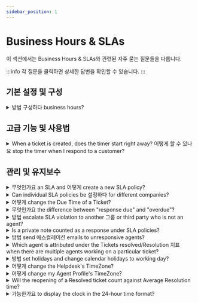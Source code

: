 ```yaml
---
sidebar_position: 1
---
```


# Business Hours &amp; SLAs

이 섹션에서는 Business Hours &amp; SLAs와 관련된 자주 묻는 질문들을 다룹니다.

:::info
각 질문을 클릭하면 상세한 답변을 확인할 수 있습니다.
:::


## 기본 설정 및 구성

<details>
<summary>방법 구성하다 business hours?</summary>

<p dir="ltr">You could configure Business Hours on your account, based on your active time period for each day of the week. This could be done from under <strong dir="ltr">Admin &gt; Service Management &nbsp;&gt; Service desk settings &gt; Business Hours &gt; Edit</strong> and change under "Business Hours".</p><p><br /><img src="#" style={{ fontSize: "16px" }} class="fr-fic fr-fil fr-dib" /><br /></p><p>Once this is done, you could associate the SLA to work based on Business Hours.&nbsp;</p>

</details>


## 고급 기능 및 사용법

<details>
<summary>When a ticket is created, does the timer start right away? 어떻게 할 수 있나요 stop the timer when I respond to a customer?</summary>

<p dir="ltr">When a ticket is newly created on the portal, the default status of this ticket is "open." So this is when the SLA timer begins on the ticket and the time gets calculated on the ticket. The response time and resolution time on a ticket are determined by the SLA policy applied to this ticket and the details of this could be checked in <strong >Admin -&gt;Workflows -&gt; SLA policies</strong>.&nbsp;</p><p ><img src="#" style={{ fontSize: "16px" }} class="fr-fic fr-fil fr-dib" /><br /></p><p dir="ltr" ></p><p dir="ltr"><br /></p><p dir="ltr">When you reply to a customer or wait for a third party to give you information, you could change the status to pending or "waiting on third-party response." The SLA timer could be switched off for such statuses in <strong dir="ltr">Admin -&gt; Workflows -&gt; ticket fields -&gt;</strong> click on the <strong >status dropdown</strong> to toggle off the respective times next to these statuses.</p><p dir="ltr"><br /></p><p dir="ltr"><img src="#" style={{ fontSize: "16px" }} class="fr-fic fr-fil fr-dib" /></p><p ><br /></p>

</details>


## 관리 및 유지보수

<details>
<summary>무엇인가요 an SLA and 어떻게 create a new SLA policy?</summary>

<p>An SLA (Service Level Agreement) is an agreed-upon time period within which a response and/or resolution should be provided for a ticket.</p><p><br /></p><p>Within Freshdesk, you can create an SLA policy under <strong dir="ltr">Admin &gt; Workflows &gt; SLA policies &gt; Add Policy</strong>. You can set the SLA Targets and set rules for which this SLA will have to apply.</p><p><br /></p><p>You also have the option to associate specific Business Hours with the SLA so that the SLA applies only for that business hour (time period).</p>

</details>

<details>
<summary>Can individual SLA policies be 설정하다 for different companies?</summary>

<div dir="ltr"><div dir="ltr"><div dir="ltr"><p><span style={{ fontSize: "16px" }}><span dir="ltr" style={{ fontSize: "16px" }}>Freshdesk has multiple SLA policies that could be set up to apply to four categories - Sources, Types, Groups, Companies, and Products. Kindly make sure you are on the <strong>Pro</strong> ( previously <strong>Estate</strong>) plan for this.&nbsp;</span></span></p><p><br /></p><p></p><p><span style={{ fontSize: "16px" }}><span style={{ fontSize: "16px" }}>Please navigate to&nbsp;</span><b dir="ltr" style={{ fontSize: "16px" }}>Admin --&gt; Workflows --&gt; SLA policies --&gt; Edit<strong>,</strong>&nbsp;</b><span style={{ fontSize: "16px" }}>where you can choose the option to have the concerned SLA adhered to by only specific companies, under the section&nbsp;</span></span><b style={{ fontSize: "16px" }}><span style={{ fontSize: "16px" }}>Apply this to -&gt; Companies<strong>.&nbsp;</strong></span></b></p><p><br /></p></div></div></div>

</details>

<details>
<summary>어떻게 change the Due Time of a Ticket?</summary>

<p >Go to the <strong>Tickets tab -&gt; click on a ticket</strong>, in the <strong>Ticket details page</strong>, you'll find the 'Edit' option right above the Subject of the ticket.<br /><br /></p><p ><img src="#" style={{ fontSize: "16px" }} class="fr-fic fr-fil fr-dib fr-bordered" /></p><p ><br /></p><p ><br /></p><p ><strong>Note:</strong></p><p ><br /></p><p >1) The option to change the due date will only show up when the ticket is assigned to statuses that have the <strong>SLA timer ON</strong> (example: Open).</p><p ><br /></p><p >You can check which statuses have their SLA timers ON or OFF under <strong>Admin &gt; Workflows &gt; Ticket Fields &gt; Status</strong> field. Once a manual change is done to the Due Time of a ticket, it will not change again when the ticket properties (for example, a change in priority) are updated.</p><p ><br /></p><p >2) The due by date and time can always be updated only to a value greater than the First response time, which is the 'Response due' time on the ticket.</p>

</details>

<details>
<summary>무엇인가요 the difference between "response due" and "overdue"?</summary>

<p><span style={{ fontSize: "16px" }}>When a ticket is created in your portal, you could set a priority to the ticket according to the subject and level of urgency expressed by the customer. In the SLA policy, you would be able to set a first response time as well as resolution time. Please navigate to <strong dir="ltr">Admin -&gt; Workflows -&gt; SLA policies -&gt; click on edit</strong> next to the policy. </span></p><p><span style={{ fontSize: "16px" }}><br /></span></p><p><span style={{ fontSize: "16px" }}>When the first response time is violated the ticket would contain a <strong>"response due"</strong> tag which could be seen when you see this ticket in the queue within your tickets list view. </span></p><p><span style={{ fontSize: "16px" }}><br /></span></p><p><span style={{ fontSize: "16px" }}>The resolution time when violated would give the ticket a tag called <strong>"overdue"</strong> which can also be seen when you check your queue. </span></p>

</details>

<details>
<summary>방법 escalate SLA violation to another 그룹 or third party who is not an agent?</summary>

<p>While configuring SLA, you would also have to option to set up escalation rules, which would send out notifications to the chosen agents, whenever the configured SLA is violated. This could be set up under <strong dir="ltr">Admin &gt; Workflows &gt; SLA Policies &gt; Edit &gt;"What happens when this SLA is violated?" </strong>where you could add multiple levels of escalation.</p><p><br /></p><p>However, only agents(any agent within your Freshdesk Account, even from a different group) in your account could be added under this section and third parties could not be added.</p><p><br /></p>

</details>

<details>
<summary>Is a private note counted as a response under SLA policies?</summary>

<div dir="ltr"><div dir="ltr"><p><span style={{ fontSize: "16px" }}><span style={{ fontSize: "16px" }}>From an Agent's point of view, only a </span><b style={{ fontSize: "16px" }}>reply or a public note will</b><span style={{ fontSize: "16px" }}> be classified as a response. These are the ones that could be viewed on a ticket by a customer and the response time would be calculated based on this. </span></span></p><p><br /></p><p><span style={{ fontSize: "16px" }}><span style={{ fontSize: "16px" }}>SLA policy and timer is tied to the response sent by an agent on a ticket. A <strong>private note</strong> isn't visible to the customer and hence wouldn't be considered to be a response/first response of that of an agent. </span></span></p></div></div>

</details>

<details>
<summary>방법 send 에스컬레이션 emails to unresponsive agents?</summary>

<p dir="ltr" style={{ fontSize: "16px" }}><span dir="ltr" style={{ fontSize: "16px" }}>Escalations can crop up for many reasons, like miscommunication with agents, technical delays, missed SLAs, etc. It is essential to set up the right processes and mechanisms to effectively manage escalations and prevent them from achieving a great customer experience.&nbsp;</span></p><p style={{ fontSize: "16px" }}><span style={{ fontSize: "16px" }}><br /></span></p><p dir="ltr" style={{ fontSize: "16px" }}><span style={{ fontSize: "16px" }}><span style={{ fontSize: "16px" }}>Freshdesk enables you to configure&nbsp;</span><span style={{ fontSize: "16px" }}><span style={{ fontSize: "16px" }}><strong style={{ fontSize: "16px" }}>Escalation Rules</strong></span><span style={{ fontSize: "16px" }}>&nbsp;and&nbsp;</span><span style={{ fontSize: "16px" }}><strong style={{ fontSize: "16px" }}>Supervisor Rules</strong></span></span><span style={{ fontSize: "16px" }}>&nbsp;when an agent has not sent the first response within a set time.</span><br /><br /></span></p><h3 dir="ltr" style={{ fontSize: "16px" }}><span style={{ fontSize: "16px" }}><span style={{ fontSize: "16px" }}><strong style={{ fontSize: "16px" }}>Escalation Rules</strong></span></span></h3><p dir="ltr" style={{ fontSize: "16px" }}><span style={{ fontSize: "16px" }}><span style={{ fontSize: "16px" }}>Please follow the steps below to configure Escalation Rules under SLA Policies.</span></span></p><ol style={{ fontSize: "16px" }}><li dir="ltr" style={{ fontSize: "16px" }}><p dir="ltr" style={{ fontSize: "16px" }}><span style={{ fontSize: "16px" }}><span style={{ fontSize: "16px" }}>Navigate to&nbsp;</span><span style={{ fontSize: "16px" }}>Admin</span><span style={{ fontSize: "16px" }}>. Select&nbsp;</span><span style={{ fontSize: "16px" }}>Workflows</span><span style={{ fontSize: "16px" }}>&nbsp;and click on&nbsp;</span><span style={{ fontSize: "16px" }}>SLA Policies</span><span style={{ fontSize: "16px" }}>.</span></span></p></li><li dir="ltr" style={{ fontSize: "16px" }}><p dir="ltr" style={{ fontSize: "16px" }}><span style={{ fontSize: "16px" }}><span style={{ fontSize: "16px" }}>Click on&nbsp;</span><span style={{ fontSize: "16px" }}>Edit</span><span style={{ fontSize: "16px" }}>&nbsp;next to the SLA Policy you wish to set up the escalation rule.</span></span></p></li><li dir="ltr" style={{ fontSize: "16px" }}><p dir="ltr" style={{ fontSize: "16px" }}><span style={{ fontSize: "16px" }}><span style={{ fontSize: "16px" }}>Under the&nbsp;</span><span style={{ fontSize: "16px" }}>Send escalation when the SLA is violated</span><span style={{ fontSize: "16px" }}>&nbsp;section, click on&nbsp;</span><span style={{ fontSize: "16px" }}>Add new escalations</span><span style={{ fontSize: "16px" }}>.</span></span></p></li><li dir="ltr" style={{ fontSize: "16px" }}><p dir="ltr" style={{ fontSize: "16px" }}><span style={{ fontSize: "16px" }}><span style={{ fontSize: "16px" }}>Now, select When&nbsp;</span><span style={{ fontSize: "16px" }}>First response target</span><span style={{ fontSize: "16px" }}>&nbsp;is not met escalate&nbsp;</span><span dir="ltr" style={{ fontSize: "16px" }}>immediately&nbsp;</span><span style={{ fontSize: "16px" }}>(or select any preferred time interval) to&nbsp;</span><span dir="ltr" style={{ fontSize: "16px" }}>Assigned agent&nbsp;</span><span style={{ fontSize: "16px" }}>(and/or the Supervisor).</span></span></p></li><li dir="ltr" style={{ fontSize: "16px" }}><p dir="ltr" style={{ fontSize: "16px" }}><span style={{ fontSize: "16px" }}><span style={{ fontSize: "16px" }}>Click on&nbsp;</span><span style={{ fontSize: "16px" }}>Save</span><span dir="ltr" style={{ fontSize: "16px" }}>.</span></span></p><p ><br /></p><img src="#" style={{ fontSize: "16px" }} class="fr-fil fr-dib fr-bordered fr-shadow" alt="How to set up escalation rules for unresponsive agents through SLA Policy settings?" /><br /></li></ol><h3 dir="ltr" style={{ fontSize: "16px" }}><span style={{ fontSize: "16px" }}><br /><span style={{ fontSize: "16px" }}><strong style={{ fontSize: "16px" }}>Supervisor Rules</strong></span></span></h3><p dir="ltr" style={{ fontSize: "16px" }}><span style={{ fontSize: "16px" }}><span style={{ fontSize: "16px" }}>You can also set up Supervisor Rules through automations, enabling you to customize your escalation email sent to the agent’s supervisor. Here is how you can do it.</span></span></p><ol style={{ fontSize: "16px" }}><li dir="ltr" style={{ fontSize: "16px" }}><p dir="ltr" style={{ fontSize: "16px" }}><span style={{ fontSize: "16px" }}><span style={{ fontSize: "16px" }}>Navigate to&nbsp;</span><span style={{ fontSize: "16px" }}>Admin</span><span style={{ fontSize: "16px" }}>&nbsp;from the menu. Under&nbsp;</span><span style={{ fontSize: "16px" }}>Workflows</span><span style={{ fontSize: "16px" }}>, click on&nbsp;</span><span style={{ fontSize: "16px" }}>Automations</span><span style={{ fontSize: "16px" }}>.</span></span></p></li><li dir="ltr" style={{ fontSize: "16px" }}><p dir="ltr" style={{ fontSize: "16px" }}><strong><span style={{ fontSize: "16px" }}><span style={{ fontSize: "16px" }}>Choose the&nbsp;</span><span style={{ fontSize: "16px" }}>Tickets</span><span style={{ fontSize: "16px" }}>&nbsp;tab and then&nbsp;</span><span dir="ltr" style={{ fontSize: "16px" }}>Hourly Triggers</span></span></strong><span style={{ fontSize: "16px" }}><span dir="ltr" style={{ fontSize: "16px" }}>&nbsp;(FKA Time Triggers).<br /></span></span></p></li><li dir="ltr" style={{ fontSize: "16px" }}><p dir="ltr" style={{ fontSize: "16px" }}><span style={{ fontSize: "16px" }}><span style={{ fontSize: "16px" }}>Click on the&nbsp;</span><span style={{ fontSize: "16px" }}>New Rule</span><span style={{ fontSize: "16px" }}>&nbsp;button and provide a rule&nbsp;</span><span style={{ fontSize: "16px" }}>name</span><span style={{ fontSize: "16px" }}>.</span></span></p></li><li dir="ltr" style={{ fontSize: "16px" }}><p dir="ltr" style={{ fontSize: "16px" }}><span style={{ fontSize: "16px" }}><span style={{ fontSize: "16px" }}>Under the&nbsp;</span><span style={{ fontSize: "16px" }}>On tickets with these properties:</span><span style={{ fontSize: "16px" }}>&nbsp;section, click on&nbsp;</span><span style={{ fontSize: "16px" }}>Match ALL of the below</span><span style={{ fontSize: "16px" }}>&nbsp;option.</span></span></p></li><li dir="ltr" style={{ fontSize: "16px" }}><p dir="ltr" style={{ fontSize: "16px" }}><span style={{ fontSize: "16px" }}><span style={{ fontSize: "16px" }}>Select&nbsp;</span><span style={{ fontSize: "16px" }}>In Tickets, if Hours since first response due, Greater than 1</span><span style={{ fontSize: "16px" }}>.</span></span></p></li><li dir="ltr" style={{ fontSize: "16px" }}><p dir="ltr" style={{ fontSize: "16px" }}><span style={{ fontSize: "16px" }}><span style={{ fontSize: "16px" }}>Click on&nbsp;</span><span style={{ fontSize: "16px" }}>Add new condition</span><span style={{ fontSize: "16px" }}>.</span></span></p></li><li dir="ltr" style={{ fontSize: "16px" }}><p dir="ltr" style={{ fontSize: "16px" }}><span style={{ fontSize: "16px" }}><span style={{ fontSize: "16px" }}>Then, select&nbsp;</span><span style={{ fontSize: "16px" }}>In Tickets, if Hours since first response due, Less than 2</span><span style={{ fontSize: "16px" }}>.</span></span></p></li><li dir="ltr" style={{ fontSize: "16px" }}><p dir="ltr" style={{ fontSize: "16px" }}><span style={{ fontSize: "16px" }}><span style={{ fontSize: "16px" }}>Under the&nbsp;</span><span style={{ fontSize: "16px" }}>Perform these actions:</span><span style={{ fontSize: "16px" }}>&nbsp;section, select&nbsp;</span><span style={{ fontSize: "16px" }}>Send email to agent&nbsp;</span><span style={{ fontSize: "16px" }}>option from the dropdown.</span></span></p></li><li dir="ltr" style={{ fontSize: "16px" }}><p dir="ltr" style={{ fontSize: "16px" }}><span style={{ fontSize: "16px" }}><span style={{ fontSize: "16px" }}>Customize your email with dynamic content using</span><span style={{ fontSize: "16px" }}>&nbsp;Insert Placeholder&nbsp;</span><span style={{ fontSize: "16px" }}>option.</span></span></p></li><li dir="ltr" style={{ fontSize: "16px" }}><p dir="ltr" style={{ fontSize: "16px" }}><span style={{ fontSize: "16px" }}><span style={{ fontSize: "16px" }}>Click on&nbsp;</span><span style={{ fontSize: "16px" }}>Preview and Save</span><span style={{ fontSize: "16px" }}>&nbsp;and then&nbsp;</span><span style={{ fontSize: "16px" }}>Save and enable</span><span dir="ltr" style={{ fontSize: "16px" }}>.</span></span></p><p ><br /></p><img src="#" style={{ fontSize: "16px" }} class="fr-fil fr-dib fr-bordered fr-shadow" alt="How to send escalation emails to unresponsive agents through automations in Freshdesk?" /></li></ol><p style={{ fontSize: "16px" }}><span style={{ fontSize: "16px" }}><br /></span></p><p ><span style={{ fontSize: "16px" }}><span style={{ fontSize: "16px" }}>Please reach out to&nbsp;</span><a href="mailto:support@freshdesk.com" style={{ fontSize: "16px" }}><span style={{ fontSize: "16px" }}>support@freshdesk.com</span></a></span><span dir="ltr" style={{ fontSize: "16px" }}>&nbsp;if you require further assistance.</span></p>

</details>

<details>
<summary>Which agent is attributed under the Tickets resolved/Resolution 지표 when there are multiple agents working on a particular ticket?</summary>

<div dir="ltr"><div dir="ltr"><div dir="ltr"><p ><span style={{ fontSize: "16px" }}><span>The Tickets resolved metric will be attributed to the <strong>"</strong></span><strong>Assigned agent of the ticket"</strong><span>, irrespective of who the ticket is resolved or closed by. </span></span></p><p><span style={{ fontSize: "16px" }}><span><br /></span></span></p><p ><span style={{ fontSize: "16px" }}>For example, if ticket #100 is assigned to <strong>Agent A,</strong> and is marked as 'Resolved' by <strong>Agent B </strong>- then the resolved count for this ticket will be attributed to <strong>Agent A.</strong></span></p></div></div></div>

</details>

<details>
<summary>방법 set holidays and change calendar holidays to working day?</summary>

<p><span dir="ltr" style={{ fontSize: "16px" }}>Effectively managing holidays and configuring the calendar is essential for maintaining efficient support operations.&nbsp;</span><span style={{ fontSize: "16px" }}><span style={{ fontSize: "16px" }}><span style={{ fontSize: "16px" }}><br /><br /></span></span></span></p><p style={{ fontSize: "16px" }}><span style={{ fontSize: "16px" }}><span style={{ fontSize: "16px" }}><span dir="ltr" style={{ fontSize: "16px" }}><strong dir="ltr">Article Navigation</strong></span></span></span></p><ul><li><a href="#Setting-Holidays"><span style={{ fontSize: "16px" }}>Setting Holidays</span></a></li><li><a href="#Changing-Calendar-Holidays"><span style={{ fontSize: "16px" }}>Changing Calendar Holidays</span></a></li></ul><p dir="ltr" style={{ fontSize: "16px" }}><span style={{ fontSize: "16px" }}><span style={{ fontSize: "16px" }}><span style={{ fontSize: "16px" }}><br /></span></span></span></p><h3 dir="ltr" id="Setting-Holidays" style={{ fontSize: "16px" }}><span style={{ fontSize: "16px" }}><span style={{ fontSize: "16px" }}><span style={{ fontSize: "16px" }}><strong>Setting Holidays</strong><br /></span></span></span></h3><p dir="ltr" style={{ fontSize: "16px" }}><span style={{ fontSize: "16px" }}><br /></span></p><p dir="ltr" style={{ fontSize: "16px" }}><span style={{ fontSize: "16px" }}><span style={{ fontSize: "16px" }}><span style={{ fontSize: "16px" }}>To set holidays on your Freshdesk Business Calendar, follow these simple steps:</span></span></span></p><p style={{ fontSize: "16px" }}><span style={{ fontSize: "16px" }}><span style={{ fontSize: "16px" }}><span style={{ fontSize: "16px" }}><br /></span></span></span></p><ol style={{ fontSize: "16px" }}><li dir="ltr" style={{ fontSize: "16px" }}><span style={{ fontSize: "16px" }}><span style={{ fontSize: "16px" }}><span style={{ fontSize: "16px" }}>Go to <strong style={{ fontSize: "16px" }}>Admin &gt; Team &gt; Business Hours</strong>.</span></span></span></li><li dir="ltr" style={{ fontSize: "16px" }}><span style={{ fontSize: "16px" }}><span style={{ fontSize: "16px" }}><span style={{ fontSize: "16px" }}>Click on your configured Business Hours to edit it.</span></span></span></li><li dir="ltr" style={{ fontSize: "16px" }}><span style={{ fontSize: "16px" }}><span style={{ fontSize: "16px" }}><span style={{ fontSize: "16px" }}>Select the <strong style={{ fontSize: "16px" }}>Holidays</strong> tab and click on <strong style={{ fontSize: "16px" }}>Add Holidays</strong>.</span></span></span></li><li dir="ltr" style={{ fontSize: "16px" }}><span style={{ fontSize: "16px" }}><span style={{ fontSize: "16px" }}><span style={{ fontSize: "16px" }}><span dir="ltr" style={{ fontSize: "16px" }}>Enter the <strong style={{ fontSize: "16px" }}>date</strong> and the <strong style={{ fontSize: "16px" }}>name</strong> under the <strong style={{ fontSize: "16px" }}>Exclusive</strong> or <strong style={{ fontSize: "16px" }}>Regional Holidays</strong> category as per your requirement and click <strong style={{ fontSize: "16px" }}>Add</strong>.</span></span></span></span></li><li dir="ltr" style={{ fontSize: "16px" }}><span style={{ fontSize: "16px" }}><span style={{ fontSize: "16px" }}><span style={{ fontSize: "16px" }}>Click <strong dir="ltr" style={{ fontSize: "16px" }}>Save&nbsp;</strong>to confirm your changes.</span></span></span><br /><br /><span style={{ fontSize: "16px" }}><span style={{ fontSize: "16px" }}><span dir="ltr" style={{ fontSize: "16px" }}><img src="#" style={{ fontSize: "16px" }} class="fr-fic fr-dib fr-bordered fr-shadow" /></span></span></span></li></ol><p style={{ fontSize: "16px" }}><span style={{ fontSize: "16px" }}><span style={{ fontSize: "16px" }}><span style={{ fontSize: "16px" }}><br /></span></span></span></p><p style={{ fontSize: "16px" }}><span style={{ fontSize: "16px" }}><span style={{ fontSize: "16px" }}><span style={{ fontSize: "16px" }}>Once you have added a holiday to your Freshdesk Business Calendar, it will be marked as a non-working day on your calendar.</span></span></span></p><p style={{ fontSize: "16px" }}><span style={{ fontSize: "16px" }}><span style={{ fontSize: "16px" }}><span style={{ fontSize: "16px" }}><br /></span></span></span></p><h3 id="Changing-Calendar-Holidays" style={{ fontSize: "16px" }}><span style={{ fontSize: "16px" }}><span style={{ fontSize: "16px" }}><span style={{ fontSize: "16px" }}><span dir="ltr" style={{ fontSize: "16px" }}><strong>Changing Calendar Holidays</strong></span></span></span></span></h3><p style={{ fontSize: "16px" }}><br /></p><p style={{ fontSize: "16px" }}><span style={{ fontSize: "16px" }}><span style={{ fontSize: "16px" }}><span style={{ fontSize: "16px" }}>If you need to change a calendar holiday to a working day, you can do so by following these steps:</span></span></span></p><p style={{ fontSize: "16px" }}><span style={{ fontSize: "16px" }}><span style={{ fontSize: "16px" }}><span style={{ fontSize: "16px" }}><br /></span></span></span></p><ol style={{ fontSize: "16px" }}><li dir="ltr" style={{ fontSize: "16px" }}><span style={{ fontSize: "16px" }}><span style={{ fontSize: "16px" }}><span style={{ fontSize: "16px" }}>Go to <strong style={{ fontSize: "16px" }}>Admin &gt; Team &gt; Business Hours</strong>.</span></span></span></li><li dir="ltr" style={{ fontSize: "16px" }}><span style={{ fontSize: "16px" }}><span style={{ fontSize: "16px" }}><span style={{ fontSize: "16px" }}>Click on your configured Business Hours to edit it.</span></span></span></li><li dir="ltr" style={{ fontSize: "16px" }}><span style={{ fontSize: "16px" }}><span style={{ fontSize: "16px" }}><span style={{ fontSize: "16px" }}>Select the <strong style={{ fontSize: "16px" }}>Holidays</strong> tab and find the holiday you want to change.</span></span></span></li><li dir="ltr" style={{ fontSize: "16px" }}><span style={{ fontSize: "16px" }}><span style={{ fontSize: "16px" }}><span style={{ fontSize: "16px" }}>Click on the <strong style={{ fontSize: "16px" }}>Remove</strong> button next to the holiday.</span></span></span></li><li dir="ltr" style={{ fontSize: "16px" }}><span style={{ fontSize: "16px" }}><span style={{ fontSize: "16px" }}><span style={{ fontSize: "16px" }}>Click on <strong style={{ fontSize: "16px" }}>Save</strong> to confirm the changes.</span></span></span><br /><br /><span style={{ fontSize: "16px" }}><span style={{ fontSize: "16px" }}><span dir="ltr" style={{ fontSize: "16px" }}><img src="#" style={{ fontSize: "16px" }} class="fr-fic fr-dib fr-bordered fr-shadow" /></span></span></span></li></ol><p style={{ fontSize: "16px" }}><span style={{ fontSize: "16px" }}><span style={{ fontSize: "16px" }}><span style={{ fontSize: "16px" }}><br /></span></span></span></p><p style={{ fontSize: "16px" }}><span style={{ fontSize: "16px" }}><span style={{ fontSize: "16px" }}><span style={{ fontSize: "16px" }}>Removing a holiday from your Freshdesk Business Calendar will be marked as a working day on your calendar.</span></span></span></p><p style={{ fontSize: "16px" }}><span style={{ fontSize: "16px" }}><span style={{ fontSize: "16px" }}><span style={{ fontSize: "16px" }}><br /></span></span></span></p><p><span style={{ fontSize: "16px" }}>The yearly holiday list needs to be updated annually. Custom leaves allocated for the current year cannot be carried forward to future years. To ensure accurate holiday configurations, it is necessary to update the holiday list each year manually.</span></p>

</details>

<details>
<summary>어떻게 change the Helpdesk's TimeZone?</summary>

<p><span style={{ fontSize: "16px" }}>Please navigate to<strong dir="ltr"> Admin -&gt; Account -&gt; Helpdesk Settings </strong>to see the option to change the time zone. </span></p><p><span style={{ fontSize: "16px" }}><br /></span></p><p><span style={{ fontSize: "16px" }}>Kindly change it with respect to your location and it would reflect in your portal. </span></p>

</details>

<details>
<summary>어떻게 change my Agent Profile's TimeZone?</summary>

<div dir="ltr"><p>Please navigate to the Profile Settings by clicking on your Agent Avatar at the top-right corner of your Freshdesk Account. You could then change the Time Zone by choosing it from the corresponding dropdown.</p><p><br /></p><p dir="ltr">The Multiple Timezone feature is available only from the<strong>&nbsp;Pro</strong> (previously <strong>Estate</strong>) Plan in Freshdesk. So, you would not be able to make this change on the Free Sprout or Blossom plans.</p></div>

</details>

<details>
<summary>Will the reopening of a Resolved ticket count against Average Resolution time?</summary>

<div dir="ltr"><div dir="ltr"><div dir="ltr"><div dir="ltr"><p><span style={{ fontSize: "16px" }}><span style={{ fontSize: "16px" }}>Yes, every time a ticket is moved to a status where the SLA timer is toggled on, it will affect the <strong>Response</strong> and <strong>Resolution time</strong> of a ticket. </span></span></p><p><br /></p><p><span style={{ fontSize: "16px" }}><span style={{ fontSize: "16px" }}>Please navigate to <strong dir="ltr">Admin &gt; Workflows &gt; Ticket Fields &gt; Status </strong>where the statuses which have the SLA timer have been toggled on could be viewed. </span></span></p></div></div></div></div>

</details>

<details>
<summary>가능한가요 to display the clock in the 24-hour time format?</summary>

<p><span style={{ fontSize: "16px" }}>As of now, Freshdesk does not have an option to have the <strong>Time Format</strong> to be available in a <strong>24-hour</strong> format. </span></p>

</details>

